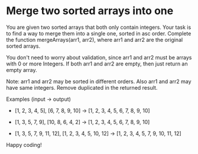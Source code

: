 # Merge two sorted arrays into one

You are given two sorted arrays that both only contain integers. Your task is to find a way to merge them into a single one, sorted in asc order. Complete the function mergeArrays(arr1, arr2), where arr1 and arr2 are the original sorted arrays.

You don't need to worry about validation, since arr1 and arr2 must be arrays with 0 or more Integers. If both arr1 and arr2 are empty, then just return an empty array.

Note: arr1 and arr2 may be sorted in different orders. Also arr1 and arr2 may have same integers. Remove duplicated in the returned result.

Examples (input -> output)

- [1, 2, 3, 4, 5], [6, 7, 8, 9, 10] -> [1, 2, 3, 4, 5, 6, 7, 8, 9, 10]

- [1, 3, 5, 7, 9], [10, 8, 6, 4, 2] -> [1, 2, 3, 4, 5, 6, 7, 8, 9, 10]

- [1, 3, 5, 7, 9, 11, 12], [1, 2, 3, 4, 5, 10, 12] -> [1, 2, 3, 4, 5, 7, 9, 10, 11, 12]

Happy coding!
